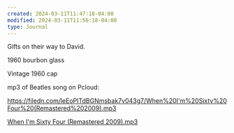 ```yaml
---
created: 2024-03-11T11:47:18-04:00
modified: 2024-03-11T11:56:18-04:00
type: Journal
---
```


Gifts on their way to David.

1960 bourbon glass

Vintage 1960 cap

mp3 of Beatles song on Pcloud: 

https://filedn.com/leEoPITdBGNmsbak7v043g7/When%20I'm%20Sixty%20Four%20(Remastered%202009).mp3


<a href="https://filedn.com/leEoPITdBGNmsbak7v043g7/When%20I'm%20Sixty%20Four%20(Remastered%202009).mp3">When I'm Sixty Four (Remastered 2009).mp3</a>
